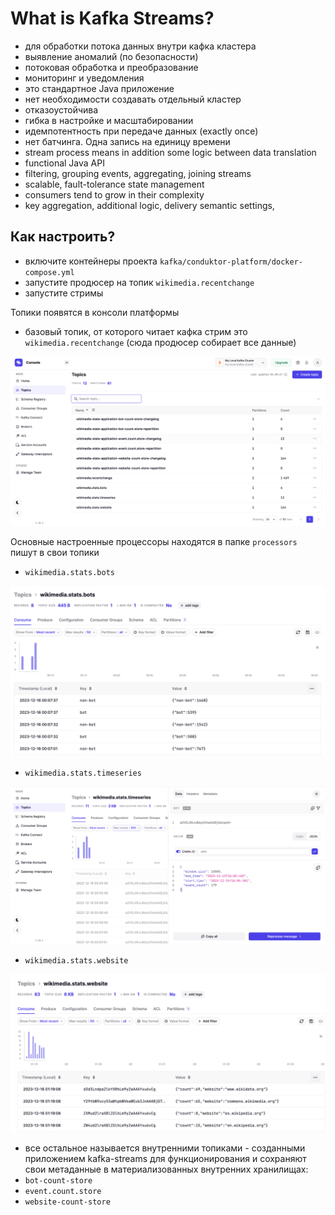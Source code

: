 # What is Kafka Streams?
- для обработки потока данных внутри кафка кластера
- выявление аномалий (по безопасности)
- потоковая обработка и преобразование
- мониторинг и уведомления
- это стандартное Java приложение
- нет необходимости создавать отдельный кластер
- отказоустойчива
- гибка в настройке и масштабировании
- идемпотентность при передаче данных (exactly once)
- нет батчинга. Одна запись на единицу времени
- stream process means in addition some logic between data translation
- functional Java API
- filtering, grouping events, aggregating, joining streams
- scalable, fault-tolerance state management
- consumers tend to grow in their complexity
- key aggregation, additional logic, delivery semantic settings,


## Как настроить?
- включите контейнеры проекта `kafka/conduktor-platform/docker-compose.yml`
- запустите продюсер на топик `wikimedia.recentchange`
- запустите стримы

Топики появятся в консоли платформы
- базовый топик, от которого читает кафка стрим это `wikimedia.recentchange` (сюда продюсер собирает все данные)

![img_4.png](img/img_4.png)

Основные настроенные процессоры находятся в папке `processors` пишут в свои топики
- `wikimedia.stats.bots`

![img_2.png](img/img_2.png)

- `wikimedia.stats.timeseries`

![img_1.png](img/img_1.png)

- `wikimedia.stats.website`

![img_3.png](img/img_3.png)

- все остальное называется внутренними топиками - созданными приложением kafka-streams для функционирования
и сохраняют свои метаданные в материализованных внутренних хранилищах:
- `bot-count-store`
- `event.count.store`
- `website-count-store`


